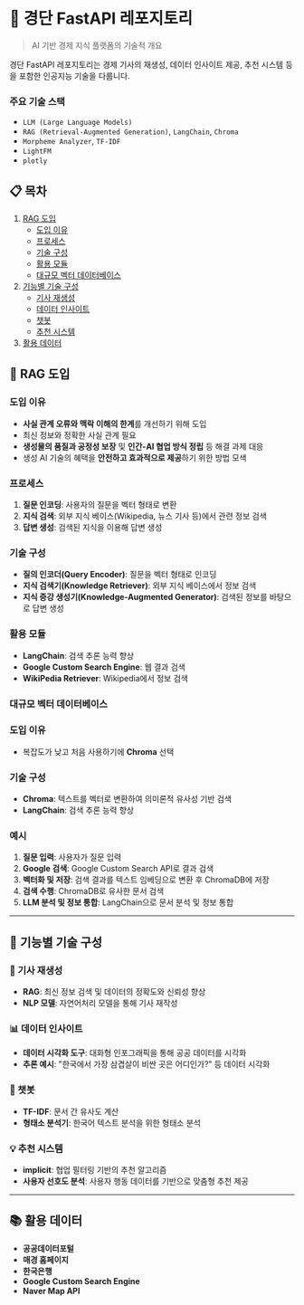 # 🍡 경단 FastAPI 레포지토리

> AI 기반 경제 지식 플랫폼의 기술적 개요

경단 FastAPI 레포지토리는 경제 기사의 재생성, 데이터 인사이트 제공, 추천 시스템 등을 포함한 인공지능 기술을 다룹니다.

### 주요 기술 스택
- `LLM (Large Language Models)`
- `RAG (Retrieval-Augmented Generation)`, `LangChain`, `Chroma`
- `Morpheme Analyzer`, `TF-IDF`
- `LightFM`
- `plotly`

## 📋 목차

1. [RAG 도입](#-rag-도입)
   - [도입 이유](#도입-이유)
   - [프로세스](#프로세스)
   - [기술 구성](#기술-구성)
   - [활용 모듈](#활용-모듈)
   - [대규모 벡터 데이터베이스](#대규모-벡터-데이터베이스)
2. [기능별 기술 구성](#-기능별-기술-구성)
   - [기사 재생성](#-기사-재생성)
   - [데이터 인사이트](#-데이터-인사이트)
   - [챗봇](#-챗봇)
   - [추천 시스템](#-추천-시스템)
3. [활용 데이터](#-활용-데이터)

## 🤖 RAG 도입

### 도입 이유

- **사실 관계 오류와 맥락 이해의 한계**를 개선하기 위해 도입
- 최신 정보와 정확한 사실 관계 필요
- **생성물의 품질과 공정성 보장** 및 **인간-AI 협업 방식 정립** 등 해결 과제 대응
- 생성 AI 기술의 혜택을 **안전하고 효과적으로 제공**하기 위한 방법 모색

### 프로세스

1. **질문 인코딩**: 사용자의 질문을 벡터 형태로 변환
2. **지식 검색**: 외부 지식 베이스(Wikipedia, 뉴스 기사 등)에서 관련 정보 검색
3. **답변 생성**: 검색된 지식을 이용해 답변 생성

### 기술 구성

- **질의 인코더(Query Encoder)**: 질문을 벡터 형태로 인코딩
- **지식 검색기(Knowledge Retriever)**: 외부 지식 베이스에서 정보 검색
- **지식 증강 생성기(Knowledge-Augmented Generator)**: 검색된 정보를 바탕으로 답변 생성

### 활용 모듈

- **LangChain**: 검색 추론 능력 향상
- **Google Custom Search Engine**: 웹 결과 검색
- **WikiPedia Retriever**: Wikipedia에서 정보 검색

### 대규모 벡터 데이터베이스

### 도입 이유

- 복잡도가 낮고 처음 사용하기에 **Chroma** 선택

### 기술 구성

- **Chroma**: 텍스트를 벡터로 변환하여 의미론적 유사성 기반 검색
- **LangChain**: 검색 추론 능력 향상

### 예시

1. **질문 입력**: 사용자가 질문 입력
2. **Google 검색**: Google Custom Search API로 결과 검색
3. **벡터화 및 저장**: 검색 결과를 텍스트 임베딩으로 변환 후 ChromaDB에 저장
4. **검색 수행**: ChromaDB로 유사한 문서 검색
5. **LLM 분석 및 정보 통합**: LangChain으로 문서 분석 및 정보 통합

---

## 🔧 기능별 기술 구성

### 📰 기사 재생성

- **RAG**: 최신 정보 검색 및 데이터의 정확도와 신뢰성 향상
- **NLP 모델**: 자연어처리 모델을 통해 기사 재작성

### 📊 데이터 인사이트

- **데이터 시각화 도구**: 대화형 인포그래픽을 통해 공공 데이터를 시각화
- **추론 예시**: "한국에서 가장 삼겹살이 비싼 곳은 어디인가?" 등 데이터 시각화

### 🤖 챗봇

- **TF-IDF**: 문서 간 유사도 계산
- **형태소 분석기**: 한국어 텍스트 분석을 위한 형태소 분석

### 💡 추천 시스템

- **implicit**: 협업 필터링 기반의 추천 알고리즘
- **사용자 선호도 분석**: 사용자 행동 데이터를 기반으로 맞춤형 추천 제공

---

## 📚 활용 데이터

- **공공데이터포털**
- **매경 홈페이지**
- **한국은행**
- **Google Custom Search Engine**
- **Naver Map API**
